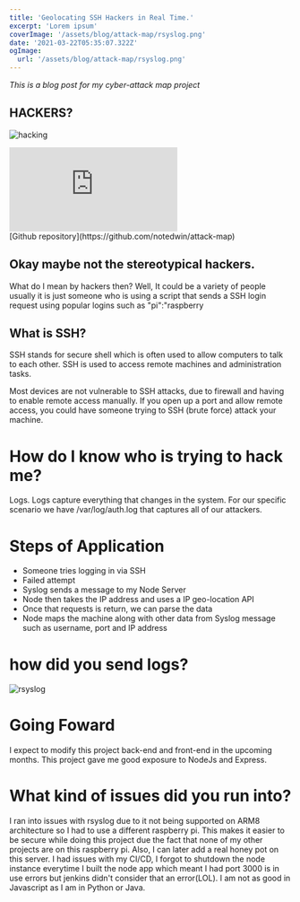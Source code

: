```yaml
---
title: 'Geolocating SSH Hackers in Real Time.'
excerpt: 'Lorem ipsum'
coverImage: '/assets/blog/attack-map/rsyslog.png'
date: '2021-03-22T05:35:07.322Z'
ogImage:
  url: '/assets/blog/attack-map/rsyslog.png'
---
```


*This is a blog post for my cyber-attack map project*  

## HACKERS?

![hacking](/assets/blog/attack-map/hacker.gif)


<div class="embed-responsive">
<embed src="https://map.edwin.computer">
</div>
[Github repository](https://github.com/notedwin/attack-map)




## Okay maybe not the stereotypical hackers.  

What do I mean by hackers then? Well, It could be a variety of people usually it is just someone who is using a script that sends a SSH login request using popular logins such as "pi":"raspberry

## What is SSH?

SSH stands for secure shell which is often used to allow computers to talk to each other. SSH is used to access remote machines and administration tasks.

Most devices are not vulnerable to SSH attacks, due to firewall and having to enable remote access manually.
If you open up a port and allow remote access, you could have someone trying to SSH (brute force) attack your machine.


# How do I know who is trying to hack me?

Logs. Logs capture everything that changes in the system. For our specific scenario we have /var/log/auth.log that captures all of our attackers.


# Steps of Application

- Someone tries logging in via SSH
- Failed attempt
- Syslog sends a message to my Node Server
- Node then takes the IP address and uses a IP geo-location API
- Once that requests is return, we can parse the data
- Node maps the machine along with other data from Syslog message such as username, port and IP address


# how did you send logs?

![rsyslog](rsyslog.png)

# Going Foward

I expect to modify this project back-end and front-end in the upcoming months. This project gave me good exposure to NodeJs and Express.

# What kind of issues did you run into?
I ran into issues with rsyslog due to it not being supported on ARM8 architecture so I had to use a different raspberry pi.
This makes it easier to be secure while doing this project due the fact that none of my other projects are on this raspberry pi.
Also, I can later add a real honey pot on this server.
I had issues with my CI/CD, I forgot to shutdown the node instance everytime I built the node app which meant I had port 3000 is in use errors but jenkins didn't consider that an error(LOL).
I am not as good in Javascript as I am in Python or Java.

